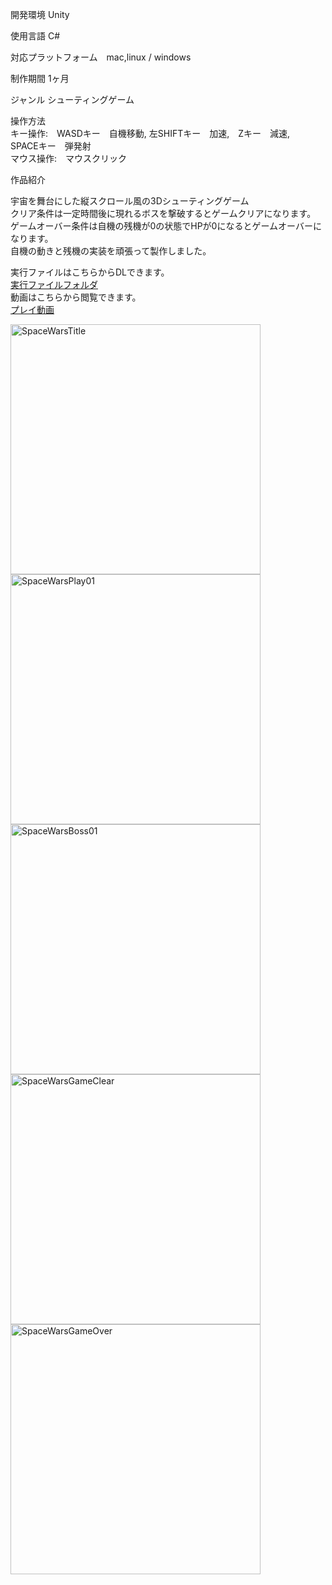 開発環境 Unity  
                                          
使用言語 C#  
  
対応プラットフォーム　mac,linux / windows  
                                          
制作期間 1ヶ月  
                                       
ジャンル シューティングゲーム  
                                     
操作方法  
キー操作:　WASDキー　自機移動, 左SHIFTキー　加速,　Zキー　減速,　SPACEキー　弾発射</dd>  
マウス操作:　マウスクリック  
  
作品紹介  
  
宇宙を舞台にした縦スクロール風の3Dシューティングゲーム  
クリア条件は一定時間後に現れるボスを撃破するとゲームクリアになります。  
ゲームオーバー条件は自機の残機が0の状態でHPが0になるとゲームオーバーになります。  
自機の動きと残機の実装を頑張って製作しました。  
            
実行ファイルはこちらからDLできます。  
[実行ファイルフォルダ](https://drive.google.com/drive/folders/1JnvqTRZo_mEiLQISxvYBhI7mbDw2qZAx?usp=sharing)  
動画はこちらから閲覧できます。   
[プレイ動画](https://youtube.com/playlist?list=PL4mk8sDbTnfFLf5r35GmyeEkHumdufL2U)  
  
<img width="400" alt="SpaceWarsTitle" src="https://user-images.githubusercontent.com/71370181/111786821-90aa8900-8901-11eb-9ecd-ce28a008e145.png">
<img width="400" alt="SpaceWarsPlay01" src="https://user-images.githubusercontent.com/71370181/111785439-f564e400-88ff-11eb-8e43-ab62a63ab192.png">
<img width="400" alt="SpaceWarsBoss01" src="https://user-images.githubusercontent.com/71370181/111787218-07478680-8902-11eb-87bb-c419e043a66c.png">
<img width="400" alt="SpaceWarsGameClear" src="https://user-images.githubusercontent.com/71370181/111785459-fac22e80-88ff-11eb-9d6c-f8157265adf3.png">
<img width="400" alt="SpaceWarsGameOver" src="https://user-images.githubusercontent.com/71370181/111785495-06155a00-8900-11eb-9a24-f149e0870595.png">
 


